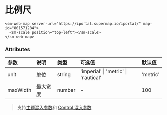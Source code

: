 # 比例尺

<sm-iframe src="https://iclient.supermap.io/examples/component/components_scale_vue.html"></sm-iframe>

```vue
<sm-web-map server-url="https://iportal.supermap.io/iportal/" map-id="801571284">
  <sm-scale position="top-left"></sm-scale>
</sm-web-map>
```

### Attributes

| 参数     | 说明     | 类型   | 可选值                               | 默认值   |
| :------- | :------- | :----- | :----------------------------------- | :------- |
| unit     | 单位     | string | 'imperial' \| 'metric' \| 'nautical' | 'metric' |
| maxWidth | 最大宽度 | number | -                                    | 100      |

> 支持[主题混入参数](/zh/api/mixin/mixin.md#theme)和 [Control 混入参数](/zh/api/mixin/mixin.md#control)
